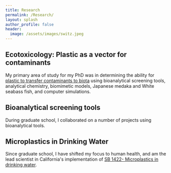 ```yaml
---
title: Research
permalink: /Research/
layout: splash
author_profile: false
header:
  image: /assets/images/switz.jpeg
---
```


## Ecotoxicology: Plastic as a vector for contaminants
My primary area of study for my PhD was in determining the ability for [plastic to transfer contaminants to biota](https://pqdtopen.proquest.com/pubnum/10982838.html?FMT=AI) using bioanalytical screening tools, analytical chemistry, biomimetic models, Japanese medaka and White seabass fish, and computer simulations.


## Bioanalytical screening tools

During graduate school, I collaborated on a number of projects using bioanalytical tools.

## Microplastics in Drinking Water

Since graduate school, I have shifted my focus to human health, and am the lead scientist in California's implementation of [SB 1422- Microplastics in drinking water](https://www.waterboards.ca.gov/drinking_water/certlic/drinkingwater/microplastics.html).